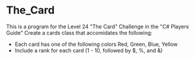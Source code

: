 # The_Card
This is a program for the Level 24 "The Card" Challenge in the "C# Players Guide"
Create a cards class that accomidates the following:
- Each card has one of the following colors Red, Green, Blue, Yellow
- Include a rank for each card (1 - 10, followed by $, %, and &)
